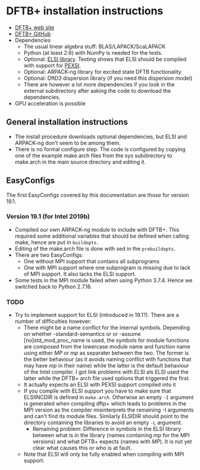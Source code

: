 # DFTB+ installation instructions

* [DFTB+ web site](https://www.dftbplus.org/)
* [DFTB+ GitHub](https://github.com/dftbplus/dftbplus)
* Dependencies
    * The usual linear algebra stuff: BLAS/LAPACK/ScaLAPACK
    * Python (at least 2.6) with NumPy is needed for the tests. 
    * Optional: [ELSI library](https://wordpress.elsi-interchange.org/).
      Testing shows that ELSI should be compiled with support for 
      [PEXSI](https://pexsi.readthedocs.io/en/latest/).
    * Optional: ARPACK-ng library for excited state DFTB functionality
    * Optional: DftD3 dispersion library (if you need this dispersion model)
    * There are however a lot more dependencies if you look in the external
      subdirectory after asking the code to download the dependencies.
* GPU acceleration is possible

## General installation instructions

* The install procedure downloads optional dependencies, but ELSI and ARPACK-ng
  don't seem to be among them.
* There is no formal configure step. The code is configured by copying one of the
  example make.arch files from the sys subdirectory to make.arch in the main source
  directory and editing it.

## EasyConfigs

The first EasyConfigs covered by this documentation are those for version 19.1.

### Version 19.1 (for Intel 2019b)

* Compiled our own ARPACK-ng module to include with DFTB+. This required
  some additional variables that should be defined when calling make, hence are
  put in ``buildopts``.
* Editing of the make.arch file is done with sed in the ``prebuildopts``.
* There are two EasyConfigs:
    * One without MPI support that contains all subprograms
    * One with MPI support where one subprogram is missing due to lack of MPI support.
      It also lacks the ELSI support.
* Some tests in the MPI module failed when using Python 3.7.4. Hence we switched back
  to Python 2.7.16.


### TODO

* Try to implement support for ELSI (introduced in 19.1?). There are a number of difficulties however:
    * There might be a name conflict for the internal symbols. Depending on whether
      -standard-semantics or or -assume [no]std_mod_proc_name is used, the symbols 
      for module functions are composed from the lowercase module name and function
      name using either _MP_ or _mp_ as separater between the two. The former is the
      better behaviour (as it avoids naming conflict with functions that may have
      _mp_ in their name) while the latter is the default behaviour of the Intel compiler.
      I got link problems with ELSI als ELSI used the latter while the DFTB+ arch file
      used options that triggered the first.
    * It actually expects an ELSI with PEXSI support compiled into it
    * If you compile with ELSI support you have to make sure that ELSIINCDIR is defined
      in ``make.arch``. Otherwise an empty ``-I`` argument is generated when compiling
      dftp+ which leads to problems in the MPI version as the compiler misinterprets
      the remaining -I arguments and can't find its module files. Similarly ELSIDIR 
      should point to the directory containing the libraries to avoid an empty ``-L``
      argument.
        * Remaining problem: Difference in symbols in the ELSI library between what is
          in the library (names containing _mp_ for the MPI versions) and what DFTB+
          expects (names with _MP_). It is not yet clear what causes this or who is
          at fault.
    * Note that ELSI will only be fully enabled when compiling with MPI support.
